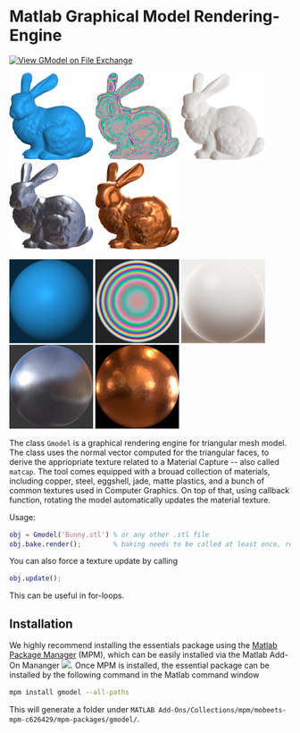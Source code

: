 # Matlab Graphical Model Rendering-Engine

[![View GModel on File Exchange](https://www.mathworks.com/matlabcentral/images/matlab-file-exchange.svg)](https://nl.mathworks.com/matlabcentral/fileexchange/127079-gmodel)

<img src="./assets/matcap_bluebase.png" alt="Improved color maps" width="150"> <img src="./assets/matcap_bubble.png" alt="Improved color maps" width="150"> <img src="./assets/matcap_egg.png" alt="Improved color maps" width="150"> <img src="./assets/matcap_metal.png" alt="Improved color maps" width="150"> <img src="./assets/matcap_copper.png" alt="Improved color maps" width="150">

<img src="./matcap/img/matcap_512x512_bluesphere.jpg" alt="Improved color maps" width="150"> <img src="./matcap/img/matcap_512x512_soapbubble.jpg" alt="Improved color maps" width="150"> <img src="/matcap/img/matcap_512x512_egg.jpg" alt="Improved color maps" width="150"> <img src="/matcap/img/matcap_512x512_metal.jpg" alt="Improved color maps" width="150"> <img src="/matcap/img/matcap_512x512_copper.jpg" alt="Improved color maps" width="150">

The class `Gmodel` is a graphical rendering engine for triangular mesh model. The class uses the normal vector computed for the triangular faces, to derive the appriopriate texture related to a Material Capture -- also called `matcap`. The tool comes equipped with a brouad collection of materials, including copper, steel, eggshell, jade, matte plastics, and a bunch of common textures used in Computer Graphics. On top of that, using callback function, rotating the model automatically updates the material texture. 

Usage:
```matlab
obj = Gmodel('Bunny.stl') % or any other .stl file
obj.bake.render();        % baking needs to be called at least once, render calls the figure
```

You can also force a texture update by calling
```matlab
obj.update();
```
This can be useful in for-loops.

## Installation
We highly recommend installing the essentials package using the [Matlab Package Manager](https://nl.mathworks.com/matlabcentral/fileexchange/54548-mpm?s_tid=srchtitle) (MPM), which can be easily installed via the Matlab Add-On Mananger ![](https://nl.mathworks.com/help/matlab/matlab_env/add-ons_24x24.png). Once MPM is installed, the essential package can be installed by the following command in the Matlab command window

```bash
mpm install gmodel --all-paths
```

This will generate a folder under `MATLAB Add-Ons/Collections/mpm/mobeets-mpm-c626429/mpm-packages/gmodel/`.
